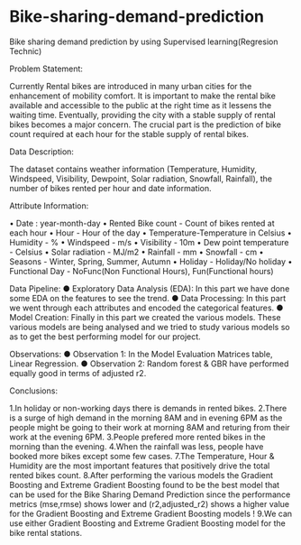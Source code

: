 # Bike-sharing-demand-prediction
Bike sharing demand prediction by using Supervised learning(Regresion Technic)

Problem Statement:

Currently Rental bikes are introduced in many urban cities for the enhancement of mobility comfort. It is important to make the rental bike available and accessible to the public at the right time as it lessens the waiting time. Eventually, providing the city with a stable supply of rental bikes becomes a major concern. The crucial part is the prediction of bike count required at each hour for the stable supply of rental bikes.


Data Description:

The dataset contains weather information (Temperature, Humidity, Windspeed, Visibility, Dewpoint, Solar radiation, Snowfall, Rainfall), the number of bikes rented per hour and date information.


Attribute Information:

• Date : year-month-day
• Rented Bike count - Count of bikes rented at each hour
• Hour - Hour of the day
• Temperature-Temperature in Celsius
• Humidity - %
• Windspeed - m/s
• Visibility - 10m
• Dew point temperature - Celsius
• Solar radiation - MJ/m2
• Rainfall - mm
• Snowfall - cm
• Seasons - Winter, Spring, Summer, Autumn
• Holiday - Holiday/No holiday
• Functional Day - NoFunc(Non Functional Hours), Fun(Functional hours)


Data Pipeline:
● Exploratory Data Analysis (EDA): In this part we have done some EDA on the features to see the trend.
● Data Processing: In this part we went through each attributes and encoded the categorical features.
● Model Creation: Finally in this part we created the various models. These various models are being analysed and we tried to study various models so as to get the best performing model for our project.


Observations:
● Observation 1: In the Model Evaluation Matrices table, Linear Regression.
● Observation 2: Random forest & GBR have performed equally good in terms of adjusted r2.


Conclusions:

1.In holiday or non-working days there is demands in rented bikes.
2.There is a surge of high demand in the morning 8AM and in evening 6PM as the people might be going to their work at morning 8AM and returing from their work at the evening 6PM.
3.People prefered more rented bikes in the morning than the evening.
4.When the rainfall was less, people have booked more bikes except some few cases.
7.The Temperature, Hour & Humidity are the most important features that positively drive the total rented bikes count.
8.After performing the various models the Gradient Boosting and Extreme Gradient Boosting found to be the best model that can be used for the Bike Sharing Demand Prediction since the performance metrics (mse,rmse) shows lower and (r2,adjusted_r2) shows a higher value for the Gradient Boosting and Extreme Gradient Boosting models !
9.We can use either Gradient Boosting and Extreme Gradient Boosting model for the bike rental stations.


